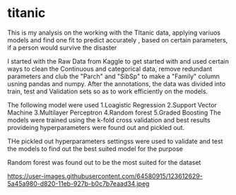 # titanic
This is my analysis on the working with the TItanic data, applying variuos models and find one fit to predict accurately , based on certain parameters, if a person would survive the disaster

I started with the Raw Data from Kaggle to get started with and used certain ways to clean the Continuous and categorical data, remove redundant parameters and club the "Parch" and "SibSp" to make a "Family" column usning pandas and numpy. After the annotations, the data was divided into train, test and Validation sets so as to work efficiently on the models.

The following model were used 1.Loagistic Regression 2.Support Vector Machine 3.Multilayer Perceptron 4.Random forest 5.Graded Boosting The models were trained using the k-fold cross validation and best results provideing hyperparameters were found out and pickled out.

THe pickled out hyperparameters settingss were used to validate and test the models to find out the best suited model for the purpose

Random forest was found out to be the most suited for the dataset

https://user-images.githubusercontent.com/64580915/123612629-5a45a980-d820-11eb-927b-b0c7b7eaad34.jpeg
